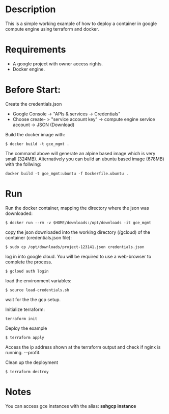 
# Description
This is a simple working example of how to deploy a container in google compute engine
using terraform and docker.

# Requirements 
* A google project with owner access rights.
* Docker engine.


# Before Start:
Create the credentials.json
 * Google Console -> "APIs & services -> Credentials"
 * Choose create- > "service account key" -> compute engine service account -> JSON (Download)

Build the docker image with: 
````
$ docker build -t gce_mgmt .
````
The command above will generate an alpine based image which is very small (324MB).
Alternatively you can build an ubuntu based image (678MB) with the follwing:
````
docker build -t gce_mgmt:ubuntu -f Dockerfile.ubuntu .
````
# Run 
Run the docker container, mapping the directory where the json was downloaded:

```
$ docker run --rm -v $HOME/downloads:/opt/downloads -it gce_mgmt
````

copy the json downloaded into the working directory (/gcloud) of the container (credentials.json file):
```
$ sudo cp /opt/downloads/project-123141.json credentials.json
```

log in into google cloud. You will be required to use a web-browser to complete the process.
````
$ gcloud auth login
````

load the environment variables:
````
$ source load-credentials.sh
````

wait for the the gcp setup.

Initialize terraform:
````
terraform init
````

Deploy the example

````
$ terraform apply
````

Access the ip address shown at the terraform output and check if nginx is running. --profit.

Clean up the deployment
````
$ terraform destroy
````


# Notes
You can access gce instances with the alias: **sshgcp instance**




 



